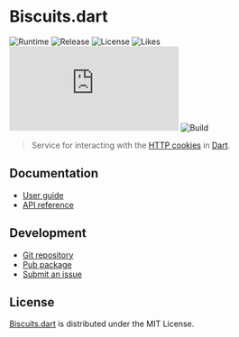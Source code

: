 # Biscuits.dart
![Runtime](https://badgen.net/pub/sdk-version/biscuits) ![Release](https://badgen.net/pub/v/biscuits) ![License](https://badgen.net/pub/license/biscuits) ![Likes](https://badgen.net/pub/likes/biscuits) ![Coverage](https://badgen.net/coveralls/c/github/cedx/biscuits.dart) ![Build](https://badgen.net/github/checks/cedx/biscuits.dart/main)

> Service for interacting with the [HTTP cookies](https://developer.mozilla.org/en-US/docs/Web/HTTP/Cookies) in [Dart](https://dart.dev).

## Documentation
- [User guide](https://docs.belin.io/biscuits.dart)
- [API reference](https://api.belin.io/biscuits.dart)

## Development
- [Git repository](https://git.belin.io/cedx/biscuits.dart)
- [Pub package](https://pub.dev/packages/biscuits)
- [Submit an issue](https://git.belin.io/cedx/biscuits.dart/issues)

## License
[Biscuits.dart](https://docs.belin.io/biscuits.dart) is distributed under the MIT License.
